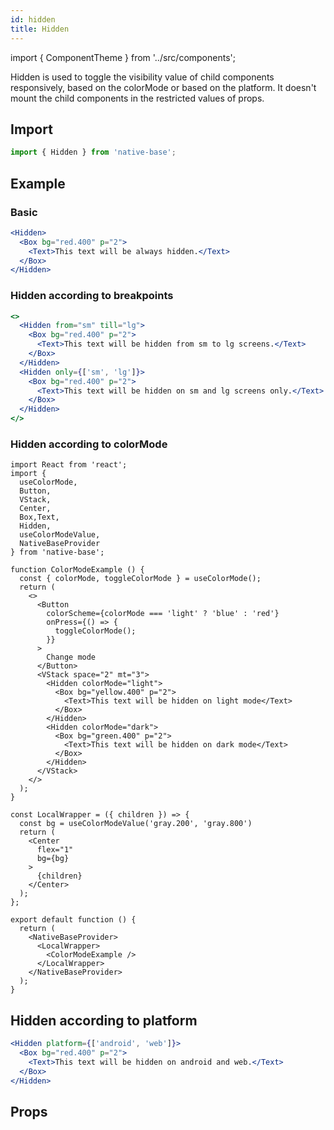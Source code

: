 ```yaml
---
id: hidden
title: Hidden
---
```


import { ComponentTheme } from '../src/components';

Hidden is used to toggle the visibility value of child components responsively, based on the colorMode or based on the platform. It doesn't mount the child components in the restricted values of props.

## Import

```jsx
import { Hidden } from 'native-base';
```

## Example

### Basic

```jsx
<Hidden>
  <Box bg="red.400" p="2">
    <Text>This text will be always hidden.</Text>
  </Box>
</Hidden>
```

### Hidden according to breakpoints

```jsx
<>
  <Hidden from="sm" till="lg">
    <Box bg="red.400" p="2">
      <Text>This text will be hidden from sm to lg screens.</Text>
    </Box>
  </Hidden>
  <Hidden only={['sm', 'lg']}>
    <Box bg="red.400" p="2">
      <Text>This text will be hidden on sm and lg screens only.</Text>
    </Box>
  </Hidden>
</>
```

### Hidden according to colorMode

```SnackPlayer name=ColorMode%20Usage
import React from 'react';
import {
  useColorMode,
  Button,
  VStack,
  Center,
  Box,Text,
  Hidden,
  useColorModeValue,
  NativeBaseProvider
} from 'native-base';

function ColorModeExample () {
  const { colorMode, toggleColorMode } = useColorMode();
  return (
    <>
      <Button
        colorScheme={colorMode === 'light' ? 'blue' : 'red'}
        onPress={() => {
          toggleColorMode();
        }}
      >
        Change mode
      </Button>
      <VStack space="2" mt="3">
        <Hidden colorMode="light">
          <Box bg="yellow.400" p="2">
            <Text>This text will be hidden on light mode</Text>
          </Box>
        </Hidden>
        <Hidden colorMode="dark">
          <Box bg="green.400" p="2">
            <Text>This text will be hidden on dark mode</Text>
          </Box>
        </Hidden>
      </VStack>
    </>
  );
}

const LocalWrapper = ({ children }) => {
  const bg = useColorModeValue('gray.200', 'gray.800')
  return (
    <Center
      flex="1"
      bg={bg}
    >
      {children}
    </Center>
  );
};

export default function () {
  return (
    <NativeBaseProvider>
      <LocalWrapper>
        <ColorModeExample />
      </LocalWrapper>
    </NativeBaseProvider>
  );
}
```

## Hidden according to platform

```jsx
<Hidden platform={['android', 'web']}>
  <Box bg="red.400" p="2">
    <Text>This text will be hidden on android and web.</Text>
  </Box>
</Hidden>
```

## Props

```ComponentPropTable path=composites,Fab,Fab.tsx

```
